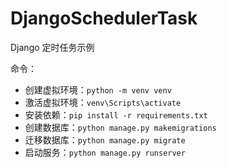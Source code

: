 # DjangoSchedulerTask
Django 定时任务示例

命令：

- 创建虚拟环境：`python -m venv venv`
- 激活虚拟环境：`venv\Scripts\activate`
- 安装依赖：`pip install -r requirements.txt`
- 创建数据库：`python manage.py makemigrations`
- 迁移数据库：`python manage.py migrate`
- 启动服务：`python manage.py runserver`